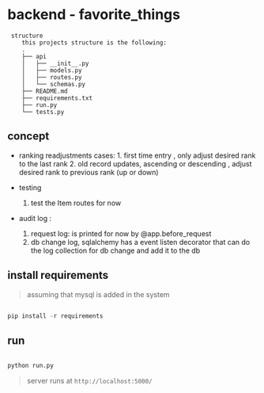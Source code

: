 # backend - favorite_things
```
 structure
    this projects structure is the following:
    .
    ├── api
    │   ├── __init__.py
    │   ├── models.py
    │   ├── routes.py
    │   └── schemas.py
    ├── README.md
    ├── requirements.txt
    ├── run.py
    └── tests.py
```

## concept

* ranking readjustments
    cases:
        1.  first time entry , only adjust desired rank to the last rank
        2.  old record updates, ascending or descending , adjust desired rank to previous rank (up or down)

* testing
    1. test the Item routes for now

* audit log :
    1. request log: is printed for now by @app.before_request
    2. db change log, sqlalchemy has a event listen decorator that can do the log collection for db change and add it to the db

## install requirements

> assuming that mysql is added in the system

```python

pip install -r requirements

```

## run

```python

python run.py

```

>server runs at `http://localhost:5000/`
